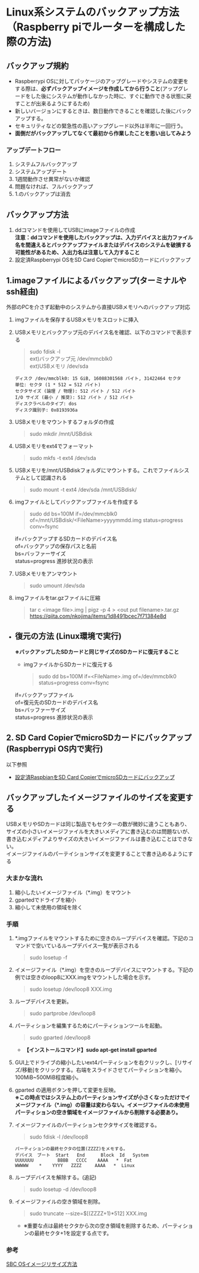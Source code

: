 # Linux系システムのバックアップ方法（Raspberry piでルーターを構成した際の方法)

## バックアップ規約
- Raspberrypi OSに対してパッケージのアップグレードやシステムの変更をする際は、**必ずバックアップイメージを作成してから行うこと**(アップグレードをした後にシステムが動作しなかった時に、すぐに動作できる状態に戻すことが出来るようにするため)   
- 新しいバージョンにするときは、数日動作できることを確認した後にバックアップする。   
- セキュリティなどの緊急性の高いアップグレード以外は半年に一回行う。
- **面倒だがバックアップしてなくて最初から作業したことを思い出してみよう**
### アップデートフロー
1. システムフルバックアップ
2. システムアップデート
3. 1週間動作させ異常がないか確認
4. 問題なければ、フルバックアップ
5. 1.のバックアップは消去

## バックアップ方法 
1. ddコマンドを使用してUSBにimageファイルの作成   
    **注意：ddコマンドを使用したバックアップは、入力デバイスと出力ファイル名を間違えるとバックアップファイルまたはデバイスのシステムを破損する可能性があるため、入出力名は注意して入力すること**
2. 設定済Raspberrypi OSをSD Card CopierでmicroSDカードにバックアップ

## 1.imageファイルによるバックアップ(ターミナルやssh経由)
外部のPCを介さず起動中のシステムから直接USBメモリへのバックアップ対応
1. imgファイルを保存するUSBメモリをスロットに挿入
2. USBメモリとバックアップ元のデバイス名を確認、以下のコマンドで表示する   
    >  sudo fdisk -l   
    > ext)バックアップ元 /dev/mmcblk0   
    > ext)USBメモリ     /dev/sda   
    ~~~
    ディスク /dev/mmcblk0: 15 GiB, 16088301568 バイト, 31422464 セクタ
    単位: セクタ (1 * 512 = 512 バイト)
    セクタサイズ (論理 / 物理): 512 バイト / 512 バイト
    I/O サイズ (最小 / 推奨): 512 バイト / 512 バイト
    ディスクラベルのタイプ: dos
    ディスク識別子: 0x8193936a
    ~~~
3. USBメモリをマウントするフォルダの作成    
    > sudo mkdir /mnt/USBdisk
4. USBメモリをext4でフォーマット
    > sudo mkfs -t ext4 /dev/sda
5. USBメモリを/mnt/USBdiskフォルダにマウントする。これでファイルシステムとして認識される
    > sudo mount -t ext4 /dev/sda /mnt/USBdisk/
6. imgファイルとしてバックアップファイルを作成する
    > sudo dd bs=100M if=/dev/mmcblk0 of=/mnt/USBdisk/\<FileName\>yyyymmdd.img status=progress conv=fsync    
    
    if=バックアップするSDカードのデバイス名   
    of=バックアップの保存パスと名前    
    bs=バッファーサイズ   
    status=progress 進捗状況の表示   
7. USBメモリをアンマウント
    > sudo umount /dev/sda

8. imgファイルをtar.gzファイルに圧縮
    > tar c \<image file\>.img | pigz -p 4 > \<out put filename\>.tar.gz   
    https://qiita.com/nkojima/items/1d8491bcec7f71384e8d

- ## 復元の方法 (Linux環境で実行)
    **※バックアップしたSDカードと同じサイズのSDカードに復元すること**

    - imgファイルからSDカードに復元する
        > sudo dd bs=100M if=\<FileName\>.img of=/dev/mmcblk0 status=progress conv=fsync   
    
    if=バックアップファイル   
    of=復元先のSDカードのデバイス名    
    bs=バッファーサイズ   
    status=progress 進捗状況の表示   

## 2. SD Card CopierでmicroSDカードにバックアップ(Raspberrypi OS内で実行)
以下参照   
- [設定済RaspbianをSD Card CopierでmicroSDカードにバックアップ](https://www.fabshop.jp/%E3%80%90step-24%E3%80%91%E8%A8%AD%E5%AE%9A%E6%B8%88raspbian%E3%82%92sd-card-copier%E3%81%A7microsd%E3%82%AB%E3%83%BC%E3%83%89%E3%81%AB%E3%83%90%E3%83%83%E3%82%AF%E3%82%A2%E3%83%83%E3%83%97/)

## バックアップしたイメージファイルのサイズを変更する
USBメモリやSDカードは同じ製品でもセクターの数が微妙に違うこともあり、サイズの小さいイメージファイルを大きいメディアに書き込むのは問題ないが、書き込むメディアよりサイズの大きいイメージファイルは書き込むことはできない。   
イメージファイルのパーテイションサイズを変更することで書き込めるようにする

### 大まかな流れ
1. 縮小したいイメージファイル（\*.img）をマウント
2. gpartedでドライブを縮小
3. 縮小して未使用の領域を除く

### 手順
1. \*.imgファイルをマウントするために空きのループデバイスを確認。下記のコマンドで空いているループデバイス一覧が表示される
   > sudo losetup -f

2. イメージファイル（\*.img）を空きのループデバイスにマウントする。下記の例では空きのloop8にXXX.imgをマウントした場合を示す。
   > sudo losetup /dev/loop8 XXX.img

3. ループデバイスを更新。
   > sudo partprobe /dev/loop8

4. パーティションを編集するためにパーティションツールを起動。
   > sudo gparted /dev/loop8

   - **【インストールコマンド】sudo apt-get install gparted**

5. GUI上でドライブの縮小したいext4パーティションを右クリックし、[リサイズ/移動]をクリックする。右端をスライドさせてパーティションを縮小。100MiB~500MiB程度縮小。

6. gparted の適用ボタンを押して変更を反映。    
**※この時点ではシステム上のパーティションサイズが小さくなっただけでイメージファイル（\*.img）の容量は変わらない。イメージファイルの未使用パーティションの空き領域をイメージファイルから削除する必要あり。**

7. イメージファイルのパーティションセクタサイズを確認する。
   > sudo fdisk -l /dev/loop8
   ~~~　
   パーティションの最終セクタの位置(ZZZZ)をメモする。
   デバイス　ブート  Start   End      Block  Id   System
   UUUUUUU         BBBB   CCCC    AAAA   *  Fat
   WWWWW    *    YYYY   ZZZZ     AAAA   *  Linux
   ~~~
   
8. ループデバイスを解除する。(追記)
   > sudo losetup -d /dev/loop8

9. イメージファイルの空き領域を削除。
   > sudo truncate --size=$[(ZZZZ+1)*512] XXX.img

   - ※重要な点は最終セクタから次の空き領域を削除するため、パーティションの最終セクタ+1を設定する点です。

### 参考
[SBC OSイメージリサイズ方法](http://meerstern.seesaa.net/article/474139330.html)
